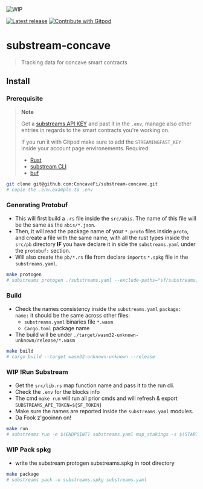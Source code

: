 ![WIP](https://img.shields.io/badge/status-wip-red)

[![Latest release](https://img.shields.io/github/v/release/ConcaveFi/substream-concave)](https://github.com/ConcaveFi/substream-concave/releases/latest)
<a href="https://gitpod.io/#https://github.com/ConcaveFi/substream-concave" target="_blank">
  <img
    src="https://img.shields.io/badge/Open%20with-Gitpod-908a85?logo=gitpod"
    alt="Contribute with Gitpod"
  />
</a>

# substream-concave

> Tracking data for concave smart contracts

## Install
### Prerequisite
> **Note**
>
> Get a [substreams API KEY](https://substreams.streamingfast.io/reference-and-specs/authentication#obtain-your-api-key) and past it in the `.env`, manage also other entries in regards to the smart contracts you're working on.
> 
> If you run it with Gitpod make sure to add the `STREAMINGFAST_KEY` inside your account page environements.
>Required:
> - [Rust](https://rust-lang.github.io/rustup/installation/index.html)
> - [substream CLI](https://substreams.streamingfast.io/getting-started/installing-the-cli)
> - [buf](https://docs.buf.build/installation)

```bash
git clone git@github.com:ConcaveFi/substream-concave.git
# copie the .env.example to .env
```

### Generating Protobuf

- This will first build a `.rs` file inside the `src/abis`. The name of this file will be the same as the `abis/*.json`.
- Then, it will read the package name of your `*.proto` files inside `proto`, and create a file with the same name, with all the rust types inside the `src/pb` directory **IF** you have declare it in side the `substreams.yaml` under the `protobuf:` section.
- Will also create the `pb/*.rs` file from declare `imports` `*.spkg` file in the `substreams.yaml`.

```bash
make protogen
# substreams protogen ./substreams.yaml --exclude-paths="sf/substreams,google"
```

### Build

- Check the names consistency inside the `substreams.yaml` `package: name:` it should be the same across other files:
  - `substreams.yaml` binaries file `*.wasm`
  - `Cargo.toml` package name
- The build will be under `./target/wasm32-unknown-unknown/release/*.wasm`

```bash
make build
# cargo build --target wasm32-unknown-unknown --release
```

### WIP !Run Substream

- Get the `src/lib.rs` map function name and pass it to the run cli.
- Check the `.env` for the blocks info
- The cmd `make run` will run all prior cmds and will refresh & export `SUBSTREAMS_API_TOKEN=${SF_TOKEN}`
- Make sure the names are reported inside the `substreams.yaml` modules.
- Da Fook z'gooinnn on!

```bash
make run
# substreams run -e $(ENDPOINT) substreams.yaml map_stakings -s $(START_BLOCK) -t $(STOP_BLOCK)
```

### WIP Pack spkg

- write the substream protogen substreams.spkg in root directory

```bash
make package
# substreams pack -o substreams.spkg substreams.yaml
```